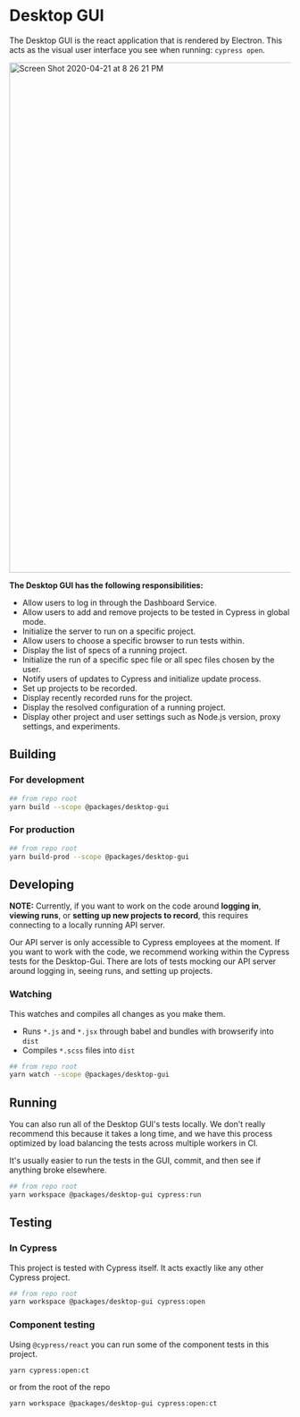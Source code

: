 # Desktop GUI

The Desktop GUI is the react application that is rendered by Electron. This acts as the visual user interface you see when running: `cypress open`.

<img width="912" alt="Screen Shot 2020-04-21 at 8 26 21 PM" src="https://user-images.githubusercontent.com/1271364/79874602-93111400-840e-11ea-8dcd-9db86f626176.png">

**The Desktop GUI has the following responsibilities:**

- Allow users to log in through the Dashboard Service.
- Allow users to add and remove projects to be tested in Cypress in global mode.
- Initialize the server to run on a specific project.
- Allow users to choose a specific browser to run tests within.
- Display the list of specs of a running project.
- Initialize the run of a specific spec file or all spec files chosen by the user.
- Notify users of updates to Cypress and initialize update process.
- Set up projects to be recorded.
- Display recently recorded runs for the project.
- Display the resolved configuration of a running project.
- Display other project and user settings such as Node.js version, proxy settings, and experiments.

## Building

### For development

```bash
## from repo root
yarn build --scope @packages/desktop-gui
```

### For production

```bash
## from repo root
yarn build-prod --scope @packages/desktop-gui
```

## Developing

**NOTE:** Currently, if you want to work on the code around **logging in**, **viewing runs**, or **setting up new projects to record**, this requires connecting to a locally running API server.

Our API server is only accessible to Cypress employees at the moment. If you want to work with the code, we recommend working within the Cypress tests for the Desktop-Gui. There are lots of tests mocking our API server around logging in, seeing runs, and setting up projects.

### Watching

This watches and compiles all changes as you make them.

- Runs `*.js` and `*.jsx` through babel and bundles with browserify into `dist`
- Compiles `*.scss` files into `dist`

```bash
## from repo root
yarn watch --scope @packages/desktop-gui
```

## Running

You can also run all of the Desktop GUI's tests locally. We don't really recommend this because it takes a long time, and we have this process optimized by load balancing the tests across multiple workers in CI.

It's usually easier to run the tests in the GUI, commit, and then see if anything broke elsewhere.

```bash
## from repo root
yarn workspace @packages/desktop-gui cypress:run
```

## Testing

### In Cypress

This project is tested with Cypress itself. It acts exactly like any other Cypress project.

```bash
## from repo root
yarn workspace @packages/desktop-gui cypress:open
```

### Component testing

Using `@cypress/react` you can run some of the component tests in this project. 

```bash
yarn cypress:open:ct
```

or from the root of the repo

```bash
yarn workspace @packages/desktop-gui cypress:open:ct
```
